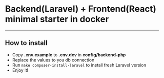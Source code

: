 
# Backend(Laravel) + Frontend(React) minimal starter in docker

---

## How to install

- Copy **.env.example** to **.env.dev** in **config/backend-php**
- Replace the values to you db connection
- Run ```make composer-install-laravel``` to install fresh Laravel version
- Enjoy it!

